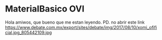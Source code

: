 # MaterialBasico OVI

Hola amiwos, que bueno que me estan leyendo.
PD. no abrir este link https://www.debate.com.mx/export/sites/debate/img/2017/08/10/xomi_ofificial.jpg_805442109.jpg

